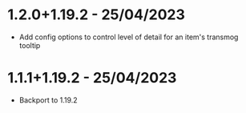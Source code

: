 # 1.2.0+1.19.2 - 25/04/2023
- Add config options to control level of detail for an item's transmog tooltip

# 1.1.1+1.19.2 - 25/04/2023
- Backport to 1.19.2
